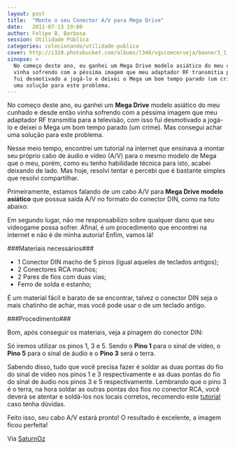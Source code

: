 ```yaml
---
layout: post
title:  "Monte o seu Conector A/V para Mega Drive"
date:   2011-07-13 19:00
author: Felipe B. Barbosa
session: Utilidade Pública
categories: colecionando/utilidade-publica
cover: http://i328.photobucket.com/albums/l346/vgscomcerveja/banner3_1_zpsplzx2idj.jpg
sinopse: >
  No começo deste ano, eu ganhei um Mega Drive modelo asiático do meu cunhado e desde então
  vinha sofrendo com a péssima imagem que meu adaptador RF transmitia para a televisão, com isso
  fui desmotivado a jogá-lo e deixei o Mega um bom tempo parado (um crime). Mas consegui achar
  uma solução para este problema.
---
```

No começo deste ano, eu ganhei um **Mega Drive** modelo asiático do meu cunhado e desde então
vinha sofrendo com a péssima imagem que meu adaptador RF transmitia para a televisão, com isso
fui desmotivado a jogá-lo e deixei o Mega um bom tempo parado (um crime). Mas consegui achar
uma solução para este problema.

Nesse meio tempo, encontrei um tutorial na internet que ensinava a montar seu próprio cabo de
áudio e vídeo (A/V) para o mesmo modelo de Mega que o meu, porém, como eu tenho habilidade
técnica para isto, acabei deixando de lado. Mas hoje, resolvi tentar e percebi que é bastante
simples que resolvi compartilhar.

Primeiramente, estamos falando de um cabo A/V para **Mega Drive modelo asiático** que possua
saída A/V no formato do conector DIN, como na foto abaixo:

Em segundo lugar, não me responsabilizo sobre qualquer dano que seu videogame possa sofrer.
Afinal, é um procedimento que encontrei na internet e não é de minha autoria! Enfim, vamos lá!

###Materiais necessários###

- 1 Conector DIN macho de 5 pinos (igual aqueles de teclados antigos);
- 2 Conectores RCA machos;
- 2 Pares de fios com duas vias;
- Ferro de solda e estanho;

É um material fácil e barato de se encontrar, talvez o conector DIN seja o mais chatinho de achar,
mas você pode usar o de um teclado antigo.

###Procedimento###

Bom, após conseguir os materiais, veja a pinagem do conector DIN:

Só iremos utilizar os pinos 1, 3 e 5. Sendo o **Pino 1** para o sinal de vídeo, o **Pino 5** para
o sinal de áudio e o **Pino 3** será o terra.

Sabendo disso, tudo que você precisa fazer é soldar as duas pontas do fio do sinal de vídeo nos
pinos 1 e 3 respectivamente e as duas pontas do fio do sinal de áudio nos pinos 3 e 5 respectivamente.
Lembrando que o pino 3 é o terra, na hora soldar as outras pontas dos fios no conector RCA, você
deverá se atentar e soldá-los nos locais corretos, recomendo este [tutorial](http://www.infoskep.com/subject-como-fazer-cabos-rca.html) caso tenha dúvidas.

Feito isso, seu cabo A/V estará pronto! O resultado é excelente, a imagem ficou perfeita!

Via [SaturnOz](http://goo.gl/xiFiJ)
